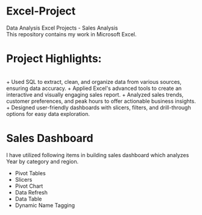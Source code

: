 # Excel-Project
Data Analysis Excel Projects - Sales Analysis 
<br>
This repository contains my work in Microsoft Excel.
<br>

# Project Highlights:
<br>
+ Used SQL to extract, clean, and organize data from various sources, ensuring data accuracy.
+ Applied Excel's advanced tools to create an interactive and visually engaging sales report.
+ Analyzed sales trends, customer preferences, and peak hours to offer actionable business insights.
+ Designed user-friendly dashboards with slicers, filters, and drill-through options for easy data exploration.
<br>

# Sales Dashboard
I have utilized following items in building sales dashboard which analyzes Year by category and region.
<br>
+ Pivot Tables
+ Slicers
+ Pivot Chart
+ Data Refresh
+ Data Table
+ Dynamic Name Tagging


